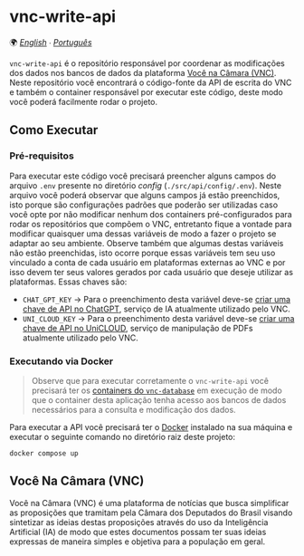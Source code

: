 # vnc-write-api

🌍 *[English](README.md) ∙ [Português](README_pt.md)*

`vnc-write-api` é o repositório responsável por coordenar as modificações dos dados nos bancos de dados da plataforma
[Você na Câmara (VNC)](#você-na-câmara-vnc). Neste repositório você encontrará o código-fonte da API de escrita do VNC e
também o container responsável por executar este código, deste modo você poderá facilmente rodar o projeto.

## Como Executar

### Pré-requisitos

Para executar este código você precisará preencher alguns campos do arquivo `.env` presente no diretório _config_
(`./src/api/config/.env`). Neste arquivo você poderá observar que alguns campos já estão preenchidos, isto porque são
configurações padrões que poderão ser utilizadas caso você opte por não modificar nenhum dos containers pré-configurados
para rodar os repositórios que compõem o VNC, entretanto fique a vontade para modificar quaisquer uma dessas variáveis
de modo a fazer o projeto se adaptar ao seu ambiente. Observe também que algumas destas variáveis não estão preenchidas,
isto ocorre porque essas variáveis tem seu uso vinculado a conta de cada usuário em plataformas externas ao VNC e por
isso devem ter seus valores gerados por cada usuário que deseje utilizar as plataformas. Essas chaves são:
* `CHAT_GPT_KEY` → Para o preenchimento desta variável deve-se [criar uma chave de API no ChatGPT](https://platform.openai.com/account/api-keys), 
serviço de IA atualmente utilizado pelo VNC.
* `UNI_CLOUD_KEY` → Para o preenchimento desta variável deve-se [criar uma chave de API no UniCLOUD](https://cloud.unidoc.io/#/api-keys),
serviço de manipulação de PDFs atualmente utilizado pelo VNC.

### Executando via Docker

> Observe que para executar corretamente o `vnc-write-api` você precisará ter os [containers do `vnc-database`](https://github.com/devlucassantos/vnc-database)
em execução de modo que o container desta aplicação tenha acesso aos bancos de dados necessários para a consulta e
modificação dos dados.

Para executar a API você precisará ter o [Docker](https://www.docker.com) instalado na sua máquina e executar o seguinte
comando no diretório raiz deste projeto:

````shell
docker compose up
````

## Você Na Câmara (VNC)

Você na Câmara (VNC) é uma plataforma de notícias que busca simplificar as proposições que tramitam pela Câmara dos
Deputados do Brasil visando sintetizar as ideias destas proposições através do uso da Inteligência Artificial (IA)
de modo que estes documentos possam ter suas ideias expressas de maneira simples e objetiva para a população em geral.
